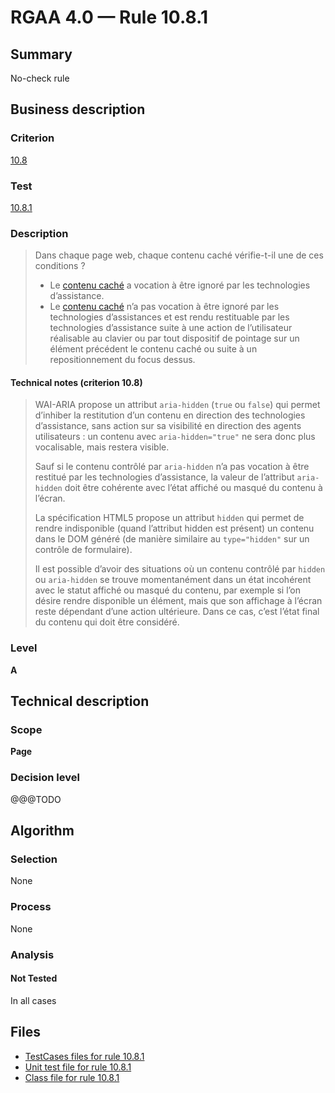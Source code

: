 # RGAA 4.0 — Rule 10.8.1

## Summary

No-check rule

## Business description

### Criterion

[10.8](https://www.numerique.gouv.fr/publications/rgaa-accessibilite/methode/criteres/#crit-10-8)

### Test

[10.8.1](https://www.numerique.gouv.fr/publications/rgaa-accessibilite/methode/criteres/#test-10-8-1)

### Description

> Dans chaque page web, chaque contenu caché vérifie-t-il une de ces conditions ?
> 
> * Le [contenu caché](https://www.numerique.gouv.fr/publications/rgaa-accessibilite/methode/glossaire/#contenu-cache) a vocation à être ignoré par les technologies d’assistance.
> * Le [contenu caché](https://www.numerique.gouv.fr/publications/rgaa-accessibilite/methode/glossaire/#contenu-cache) n’a pas vocation à être ignoré par les technologies d’assistances et est rendu restituable par les technologies d’assistance suite à une action de l’utilisateur réalisable au clavier ou par tout dispositif de pointage sur un élément précédent le contenu caché ou suite à un repositionnement du focus dessus.

#### Technical notes (criterion 10.8)

> WAI-ARIA propose un attribut `aria-hidden` (`true` ou `false`) qui permet d’inhiber la restitution d’un contenu en direction des technologies d’assistance, sans action sur sa visibilité en direction des agents utilisateurs : un contenu avec `aria-hidden="true"` ne sera donc plus vocalisable, mais restera visible.
> 
> Sauf si le contenu contrôlé par `aria-hidden` n’a pas vocation à être restitué par les technologies d’assistance, la valeur de l’attribut `aria-hidden` doit être cohérente avec l’état affiché ou masqué du contenu à l’écran.
> 
> La spécification HTML5 propose un attribut `hidden` qui permet de rendre indisponible (quand l’attribut hidden est présent) un contenu dans le DOM généré (de manière similaire au `type="hidden"` sur un contrôle de formulaire).
> 
> Il est possible d’avoir des situations où un contenu contrôlé par `hidden` ou `aria-hidden` se trouve momentanément dans un état incohérent avec le statut affiché ou masqué du contenu, par exemple si l’on désire rendre disponible un élément, mais que son affichage à l’écran reste dépendant d’une action ultérieure. Dans ce cas, c’est l’état final du contenu qui doit être considéré.

### Level

**A**


## Technical description

### Scope

**Page**

### Decision level

@@@TODO


## Algorithm

### Selection

None

### Process

None

### Analysis

#### Not Tested

In all cases


## Files

- [TestCases files for rule 10.8.1](https://gitlab.com/asqatasun/Asqatasun/-/tree/v5/rules/rules-rgaa4.0/src/test/resources/testcases/rgaa40/Rgaa40Rule100801/)
- [Unit test file for rule 10.8.1](https://gitlab.com/asqatasun/Asqatasun/-/blob/v5/rules/rules-rgaa4.0/src/test/java/org/asqatasun/rules/rgaa40/Rgaa40Rule100801Test.java)
- [Class file for rule 10.8.1](https://gitlab.com/asqatasun/Asqatasun/-/blob/v5/rules/rules-rgaa4.0/src/main/java/org/asqatasun/rules/rgaa40/Rgaa40Rule100801.java)


